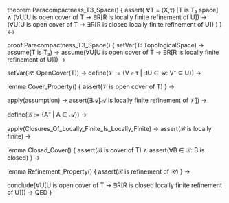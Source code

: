 theorem Paracompactness_T3_Space() {
  assert(
    ∀T = ⟨X,τ⟩ [T is T₃ space] ∧
    (∀U[U is open cover of T → ∃R[R is locally finite refinement of U]) →
    (∀U[U is open cover of T → ∃R[R is closed locally finite refinement of U])
  )
} ↔

proof Paracompactness_T3_Space() {
  setVar(T: TopologicalSpace) →
  assume(T is T₃) →
  assume(∀U[U is open cover of T → ∃R[R is locally finite refinement of U]]) →
  
  setVar(𝒰: OpenCover(T)) →
  define(𝒱 := {V ∈ τ | ∃U ∈ 𝒰: V⁻ ⊆ U}) →
  
  lemma Cover_Property() {
    assert(𝒱 is open cover of T)
  } →
  
  apply(assumption) →
  assert(∃𝒜[𝒜 is locally finite refinement of 𝒱]) →
  
  define(ℬ := {A⁻ | A ∈ 𝒜}) →
  
  apply(Closures_Of_Locally_Finite_Is_Locally_Finite) →
  assert(ℬ is locally finite) →
  
  lemma Closed_Cover() {
    assert(ℬ is cover of T) ∧
    assert(∀B ∈ ℬ: B is closed)
  } →
  
  lemma Refinement_Property() {
    assert(ℬ is refinement of 𝒰)
  } →
  
  conclude(∀U[U is open cover of T → ∃R[R is closed locally finite refinement of U]]) →
  QED
}
